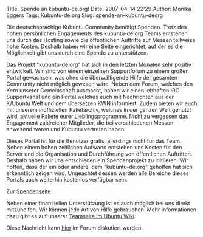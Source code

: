 Title: Spende an kubuntu-de.org!
Date: 2007-04-14 22:29
Author: Monika Eggers
Tags: Kubuntu-de.org
Slug: spende-an-kubuntu-deorg

Die deutschsprachige Kubuntu Community benötigt Spenden. Trotz des hohen
persönlichen Engagements des kubuntu-de.org Teams entstehen uns durch
das Hosting sowie die öffentlichen Auftritte auf Messen teilweise hohe
Kosten. Deshalb haben wir eine
[Seite](http://www.kubuntu-de.org/spenden)
eingerichtet, auf der es die Möglichkeit gibt uns durch eine Spende zu
unterstützen.


Das Projekt "kubuntu-de.org" hat sich in den letzten Monaten sehr
positiv entwickelt. Wir sind von einem einzelnen Supportforum zu einem
großen Portal gewachsen, was ohne die überwältigende Hilfe der gesamten
Community nicht möglich gewesen wäre. Neben dem Forum, welches den Kern
unserer Gemeinschaft ausmacht, haben wir einen lebhaften IRC
Supportkanal und ein Portal welches euch mit Nachrichten aus der
K/Ubuntu Welt und dem übersetzen KWN informiert. Zudem bieten wir euch
mit unserem inoffiziellen Paketarchiv, welches in der ganzen Welt
genutzt wird, aktuelle Pakete eurer Lieblingsprogramme. Nicht zu
vergessen das Engagement zahlreicher Mitglieder, die bei verschiedenen
Messen anwesend waren und Kubuntu vertreten haben.


Dieses Portal ist für die Benutzer gratis, allerdings nicht für das
Team. Neben einem hohen zeitlichen Aufwand entstehen uns Kosten für den
Server und die Organisation und Durchführung von öffentlichen
Auftritten. Deshalb haben wir uns entschieden ein Spendenprojekt zu
initiieren. Wir hoffen, dass der ein oder andere, dem "kubuntu-de.org"
geholfen hat sich erkenntlich zeigen wird. Ungeachtet dessen werden alle
Bereiche dieses Portals auch weiterhin kostenlos verfügbar sein.


Zur [Spendenseite](http://www.kubuntu-de.org/spenden)


Neben einer finanziellen Unterstützung ist es auch möglich bei uns
direkt mitzuhelfen. Wir können jede Art von Hilfe gebrauchen. Mehr
Informationen dazu gibt es auf unserer [Teamseite im Ubuntu
Wiki](https://wiki.ubuntu.com/KubuntuGermanTeam/Mitmachen "https://wiki.ubuntu.com/KubuntuGermanTeam/Mitmachen").



Diese Nachricht kann
[hier](http://forum.kubuntu-de.org/index.php?topic=8271.0) im Forum
diskutiert werden.


<!--break--><!--break-->
